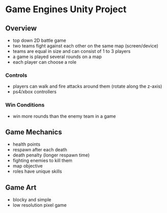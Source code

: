 # Game Engines Unity Project

## Overview

- top down 2D battle game
- two teams fight against each other on the same map (screen/device)
- teams are equal in size and can consist of 1 to 3 players
- a game is played several rounds on a map
- each player can choose a role

### Controls

- players can walk and fire attacks around them (rotate along the z-axis)
- ps4/xbox controllers

### Win Conditions

- win more rounds than the enemy team in a game

## Game Mechanics

- health points
- respawn after each death
- death penalty (longer respawn time)
- fighting enemies to kill them
- map objective
- roles have unique skills

## Game Art

- blocky and simple
- low resolution pixel game
